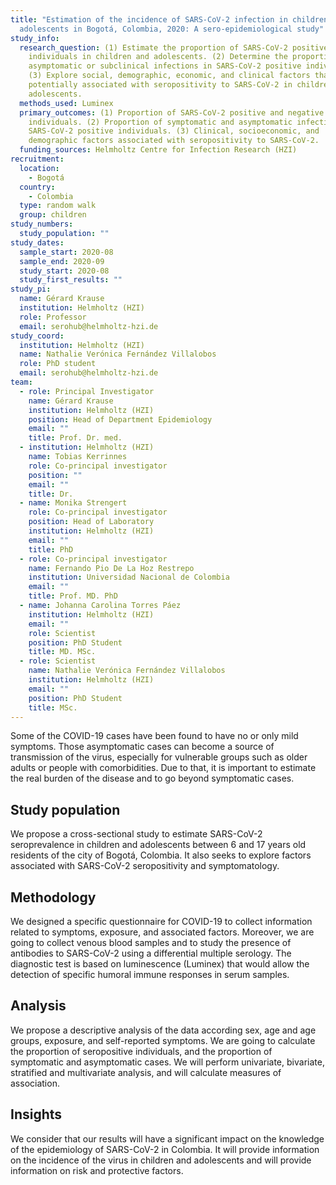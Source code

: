 ```yaml
---
title: "Estimation of the incidence of SARS-CoV-2 infection in children and
  adolescents in Bogotá, Colombia, 2020: A sero-epidemiological study"
study_info:
  research_question: (1) Estimate the proportion of SARS-CoV-2 positive
    individuals in children and adolescents. (2) Determine the proportion of
    asymptomatic or subclinical infections in SARS-CoV-2 positive individuals.
    (3) Explore social, demographic, economic, and clinical factors that may be
    potentially associated with seropositivity to SARS-CoV-2 in children and
    adolescents.
  methods_used: Luminex
  primary_outcomes: (1) Proportion of SARS-CoV-2 positive and negative
    individuals. (2) Proportion of symptomatic and asymptomatic infections in
    SARS-CoV-2 positive individuals. (3) Clinical, socioeconomic, and
    demographic factors associated with seropositivity to SARS-CoV-2.
  funding_sources: Helmholtz Centre for Infection Research (HZI)
recruitment:
  location:
    - Bogotá
  country:
    - Colombia
  type: random walk
  group: children
study_numbers:
  study_population: ""
study_dates:
  sample_start: 2020-08
  sample_end: 2020-09
  study_start: 2020-08
  study_first_results: ""
study_pi:
  name: Gérard Krause
  institution: Helmholtz (HZI)
  role: Professor
  email: serohub@helmholtz-hzi.de
study_coord:
  institution: Helmholtz (HZI)
  name: Nathalie Verónica Fernández Villalobos
  role: PhD student
  email: serohub@helmholtz-hzi.de
team:
  - role: Principal Investigator
    name: Gérard Krause
    institution: Helmholtz (HZI)
    position: Head of Department Epidemiology
    email: ""
    title: Prof. Dr. med.
  - institution: Helmholtz (HZI)
    name: Tobias Kerrinnes
    role: Co-principal investigator
    position: ""
    email: ""
    title: Dr.
  - name: Monika Strengert
    role: Co-principal investigator
    position: Head of Laboratory
    institution: Helmholtz (HZI)
    email: ""
    title: PhD
  - role: Co-principal investigator
    name: Fernando Pio De La Hoz Restrepo
    institution: Universidad Nacional de Colombia
    email: ""
    title: Prof. MD. PhD
  - name: Johanna Carolina Torres Páez
    institution: Helmholtz (HZI)
    email: ""
    role: Scientist
    position: PhD Student
    title: MD. MSc.
  - role: Scientist
    name: Nathalie Verónica Fernández Villalobos
    institution: Helmholtz (HZI)
    email: ""
    position: PhD Student
    title: MSc.
---
```

Some of the COVID-19 cases have been found to have no or only mild symptoms. Those asymptomatic cases can become a source of transmission of the virus, especially for vulnerable groups such as older adults or people with comorbidities. Due to that, it is important to estimate the real burden of the disease and to go beyond symptomatic cases.

## Study population
We propose a cross-sectional study to estimate SARS-CoV-2 seroprevalence in children and adolescents between 6 and 17 years old residents of the city of Bogotá, Colombia. It also seeks to explore factors associated with SARS-CoV-2 seropositivity and symptomatology.

## Methodology
We designed a specific questionnaire for COVID-19 to collect information related to symptoms, exposure, and associated factors. Moreover, we are going to collect venous blood samples and to study the presence of antibodies to SARS-CoV-2 using a differential multiple serology. The diagnostic test is based on luminescence (Luminex) that would allow the detection of specific humoral immune responses in serum samples.

## Analysis
We propose a descriptive analysis of the data according sex, age and age groups, exposure, and self-reported symptoms. We are going to calculate the proportion of seropositive individuals, and the proportion of symptomatic and asymptomatic cases. We will perform univariate, bivariate, stratified and multivariate analysis, and will calculate measures of association.

## Insights
We consider that our results will have a significant impact on the knowledge of the epidemiology of SARS-CoV-2 in Colombia. It will provide information on the incidence of the virus in children and adolescents and will provide information on risk and protective factors.